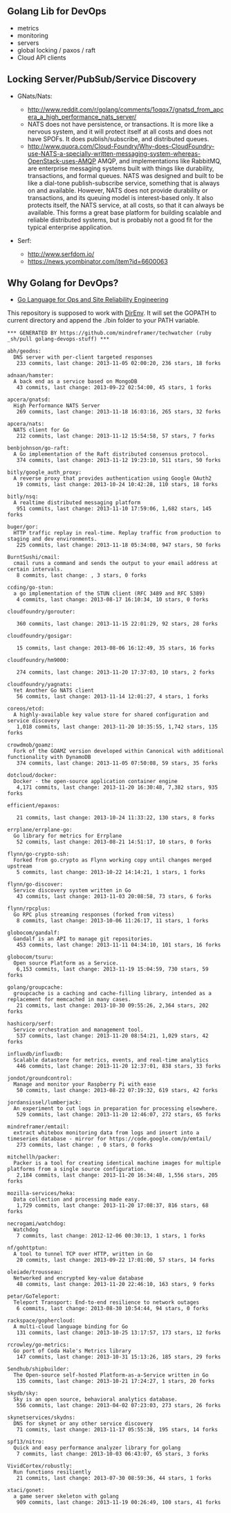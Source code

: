 ## Golang Lib for DevOps
  - metrics
  - monitoring
  - servers
  - global locking / paxos / raft
  - Cloud API clients


## Locking Server/PubSub/Service Discovery
  - GNats/Nats:
    - http://www.reddit.com/r/golang/comments/1oqqx7/gnatsd_from_apcera_a_high_performance_nats_server/
    - NATS does not have persistence, or transactions. It is more like a nervous system, and it will protect itself at all costs and does not have SPOFs. It does publish/subscribe, and distributed queues.
    - http://www.quora.com/Cloud-Foundry/Why-does-CloudFoundry-use-NATS-a-specially-written-messaging-system-whereas-OpenStack-uses-AMQP
    AMQP, and implementations like RabbitMQ, are enterprise messaging systems built with things like durability, transactions, and formal queues. NATS was designed and built to be like a dial-tone publish-subscribe service, something that is always on and available. However, NATS does not provide durability or transactions, and its queuing model is interest-based only. It also protects itself, the NATS service, at all costs, so that it can always be available. This forms a great base platform for building scalable and reliable distributed systems, but is probably not a good fit for the typical enterprise application.

  - Serf:
    - http://www.serfdom.io/
    - https://news.ycombinator.com/item?id=6600063



## Why Golang for DevOps?
  - [Go Language for Ops and Site Reliability Engineering](http://talks.golang.org/2013/go-sreops.slide)



This repository is supposed to work with [DirEnv](https://github.com/zimbatm/direnv). It will set the GOPATH to current directory and append the ./bin folder to your PATH variable.


<!-- PROJECTS_LIST_START -->
    *** GENERATED BY https://github.com/mindreframer/techwatcher (ruby _sh/pull golang-devops-stuff) *** 

    abh/geodns:
      DNS server with per-client targeted responses
       233 commits, last change: 2013-11-05 02:00:20, 236 stars, 18 forks

    adnaan/hamster:
      A back end as a service based on MongoDB
       43 commits, last change: 2013-09-22 02:54:00, 45 stars, 1 forks

    apcera/gnatsd:
      High Performance NATS Server
       269 commits, last change: 2013-11-18 16:03:16, 265 stars, 32 forks

    apcera/nats:
      NATS client for Go
       212 commits, last change: 2013-11-12 15:54:58, 57 stars, 7 forks

    benbjohnson/go-raft:
      A Go implementation of the Raft distributed consensus protocol.
       374 commits, last change: 2013-11-12 19:23:10, 511 stars, 50 forks

    bitly/google_auth_proxy:
      A reverse proxy that provides authentication using Google OAuth2
       19 commits, last change: 2013-10-24 10:42:28, 110 stars, 18 forks

    bitly/nsq:
      A realtime distributed messaging platform
       951 commits, last change: 2013-11-10 17:59:06, 1,682 stars, 145 forks

    buger/gor:
      HTTP traffic replay in real-time. Replay traffic from production to staging and dev environments.
       225 commits, last change: 2013-11-18 05:34:08, 947 stars, 50 forks

    BurntSushi/cmail:
      cmail runs a command and sends the output to your email address at certain intervals.
       8 commits, last change: , 3 stars, 0 forks

    ccding/go-stun:
      a go implementation of the STUN client (RFC 3489 and RFC 5389)
       4 commits, last change: 2013-08-17 16:10:34, 10 stars, 0 forks

    cloudfoundry/gorouter:

       360 commits, last change: 2013-11-15 22:01:29, 92 stars, 28 forks

    cloudfoundry/gosigar:

       15 commits, last change: 2013-08-06 16:12:49, 35 stars, 16 forks

    cloudfoundry/hm9000:

       274 commits, last change: 2013-11-20 17:37:03, 10 stars, 2 forks

    cloudfoundry/yagnats:
      Yet Another Go NATS client
       56 commits, last change: 2013-11-14 12:01:27, 4 stars, 1 forks

    coreos/etcd:
      A highly-available key value store for shared configuration and service discovery
       1,018 commits, last change: 2013-11-20 10:35:55, 1,742 stars, 135 forks

    crowdmob/goamz:
      Fork of the GOAMZ version developed within Canonical with additional functionality with DynamoDB
       374 commits, last change: 2013-11-05 07:50:08, 59 stars, 35 forks

    dotcloud/docker:
      Docker - the open-source application container engine
       4,171 commits, last change: 2013-11-20 16:30:48, 7,382 stars, 935 forks

    efficient/epaxos:

       21 commits, last change: 2013-10-24 11:33:22, 130 stars, 8 forks

    errplane/errplane-go:
      Go library for metrics for Errplane
       52 commits, last change: 2013-08-21 14:51:17, 10 stars, 0 forks

    flynn/go-crypto-ssh:
      Forked from go.crypto as Flynn working copy until changes merged upstream
       5 commits, last change: 2013-10-22 14:14:21, 1 stars, 1 forks

    flynn/go-discover:
      Service discovery system written in Go
       43 commits, last change: 2013-11-03 20:08:58, 73 stars, 6 forks

    flynn/rpcplus:
      Go RPC plus streaming responses (forked from vitess)
       8 commits, last change: 2013-10-06 11:26:17, 11 stars, 1 forks

    globocom/gandalf:
      Gandalf is an API to manage git repositories.
       453 commits, last change: 2013-11-11 04:34:10, 101 stars, 16 forks

    globocom/tsuru:
      Open source Platform as a Service.
       6,153 commits, last change: 2013-11-19 15:04:59, 730 stars, 59 forks

    golang/groupcache:
      groupcache is a caching and cache-filling library, intended as a replacement for memcached in many cases.
       21 commits, last change: 2013-10-30 09:55:26, 2,364 stars, 202 forks

    hashicorp/serf:
      Service orchestration and management tool.
       537 commits, last change: 2013-11-20 08:54:21, 1,029 stars, 42 forks

    influxdb/influxdb:
      Scalable datastore for metrics, events, and real-time analytics
       446 commits, last change: 2013-11-20 12:37:01, 838 stars, 33 forks

    jondot/groundcontrol:
      Manage and monitor your Raspberry Pi with ease
       50 commits, last change: 2013-08-22 07:19:32, 619 stars, 42 forks

    jordansissel/lumberjack:
      An experiment to cut logs in preparation for processing elsewhere.
       529 commits, last change: 2013-11-20 12:46:07, 272 stars, 65 forks

    mindreframer/emtail:
      extract whitebox monitoring data from logs and insert into a timeseries database - mirror for https://code.google.com/p/emtail/
       273 commits, last change: , 0 stars, 0 forks

    mitchellh/packer:
      Packer is a tool for creating identical machine images for multiple platforms from a single source configuration.
       2,184 commits, last change: 2013-11-20 16:34:48, 1,556 stars, 205 forks

    mozilla-services/heka:
      Data collection and processing made easy.
       1,729 commits, last change: 2013-11-20 17:08:37, 816 stars, 68 forks

    necrogami/watchdog:
      Watchdog
       7 commits, last change: 2012-12-06 00:30:13, 1 stars, 1 forks

    nf/gohttptun:
      A tool to tunnel TCP over HTTP, written in Go
       20 commits, last change: 2013-09-22 17:01:00, 57 stars, 14 forks

    oleiade/trousseau:
      Networked and encrypted key-value database
       48 commits, last change: 2013-11-20 22:46:10, 163 stars, 9 forks

    petar/GoTeleport:
      Teleport Transport: End-to-end resilience to network outages
       6 commits, last change: 2013-08-30 10:54:44, 94 stars, 0 forks

    rackspace/gophercloud:
      A multi-cloud language binding for Go
       131 commits, last change: 2013-10-25 13:17:57, 173 stars, 12 forks

    rcrowley/go-metrics:
      Go port of Coda Hale's Metrics library
       147 commits, last change: 2013-10-31 15:13:26, 185 stars, 29 forks

    Sendhub/shipbuilder:
      The Open-source self-hosted Platform-as-a-Service written in Go
       135 commits, last change: 2013-10-21 17:24:27, 1 stars, 20 forks

    skydb/sky:
      Sky is an open source, behavioral analytics database.
       556 commits, last change: 2013-04-02 07:23:03, 273 stars, 26 forks

    skynetservices/skydns:
      DNS for skynet or any other service discovery
       71 commits, last change: 2013-11-17 05:55:38, 195 stars, 14 forks

    spf13/nitro:
      Quick and easy performance analyzer library for golang
       7 commits, last change: 2013-10-03 06:43:07, 65 stars, 3 forks

    VividCortex/robustly:
      Run functions resiliently
       21 commits, last change: 2013-07-30 08:59:36, 44 stars, 1 forks

    xtaci/gonet:
      a game server skeleton with golang
       909 commits, last change: 2013-11-19 00:26:49, 100 stars, 41 forks
<!-- PROJECTS_LIST_END -->
